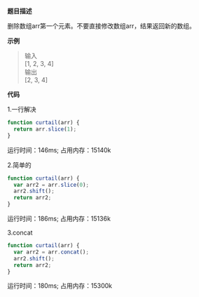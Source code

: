**题目描述**

删除数组arr第一个元素。不要直接修改数组arr，结果返回新的数组。

**示例**

> 输入<br>
> [1, 2, 3, 4]<br>
> 输出<br>
> [2, 3, 4]

**代码**

1.一行解决
```js
function curtail(arr) {
  return arr.slice(1);
}
```
运行时间：146ms; 占用内存：15140k

2.简单的
```js
function curtail(arr) {
  var arr2 = arr.slice(0);
  arr2.shift();
  return arr2;
} 
```
运行时间：186ms; 占用内存：15136k

3.concat
```js
function curtail(arr) {
  var arr2 = arr.concat();
  arr2.shift();
  return arr2;
} 
```
运行时间：180ms; 占用内存：15300k